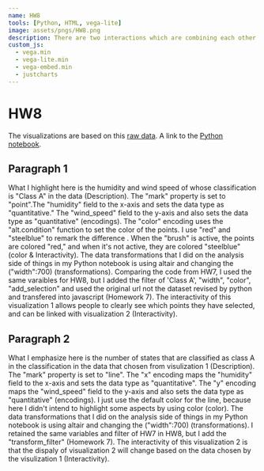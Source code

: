 ```yaml
---
name: HW8
tools: [Python, HTML, vega-lite]
image: assets/pngs/HW8.png
description: There are two interactions which are combining each other!
custom_js:
  - vega.min
  - vega-lite.min
  - vega-embed.min
  - justcharts
---
```



# HW8

The visualizations are based on this [raw data](https://raw.githubusercontent.com/UIUC-iSchool-DataViz/is445_data/main/bfro_reports_fall2022.csv).
A link to the [Python notebook](https://github.com/nivaGzx/nivaGzx.github.io/blob/main/python_notebooks/Workbook.ipynb).

## Paragraph 1

What I highlight here is the humidity and wind speed of whose classification is "Class A" in the data (Description). The "mark" property is set to "point".The "humidity" field to the x-axis and sets the data type as "quantitative." The "wind_speed" field to the y-axis and also sets the data type as "quantitative" (encodings). The "color" encoding uses the "alt.condition" function to set the color of the points. I use "red" and "steelblue" to remark the difference . When the "brush" is active, the points are colored "red," and when it's not active, they are colored "steelblue" (color & Interactivity). The data transformations that I did on the analysis side of things in my Python notebook is using altair and changing the ("width":700) (transformations). Comparing the code from HW7, I used the same varaibles for HW8, but I added the filter of 'Class A', "width", "color",  "add_selection" and used the original url not the dataset revised by python and transfered into javascript (Homework 7). The interactivity of this visualization 1 allows people to clearly see which points they have selected, and can be linked with visualization 2 (Interactivity).

## Paragraph 2

What I emphasize here is the number of states that are classified as class A in the classification in the data that chosen from visulization 1 (Description). The "mark" property is set to "line". The "x" encoding maps the "humidity" field to the x-axis and sets the data type as "quantitative". The "y" encoding maps the "wind_speed" field to the y-axis and also sets the data type as "quantitative" (encodings). I just use the default color for the line, because here I didn't intend to highlight some aspects by using color (color). The data transformations that I did on the analysis side of things in my Python notebook is using altair and changing the ("width":700) (transformations). I retained the same variables and filter of HW7 in HW8, but I add the "transform_filter" (Homework 7). The interactivity of this visualization 2 is that the dispaly of visualization 2 will change based on the data chosen by the visulization 1 (Interactivity).

<vegachart schema-url="{{ site.baseurl }}/assets/json/newchart.json" style="width: 100%"></vegachart>




